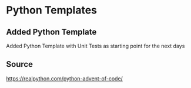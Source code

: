 # Python Templates

## Added Python Template

Added Python Template with Unit Tests as starting point for the next days

## Source

https://realpython.com/python-advent-of-code/